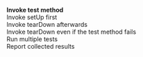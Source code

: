 **Invoke test method** \
Invoke setUp first \
Invoke tearDown afterwards \
Invoke tearDown even if the test method fails \
Run multiple tests \
Report collected results
